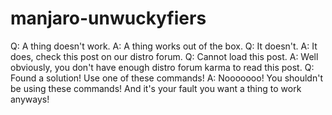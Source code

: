 # manjaro-unwuckyfiers

Q: A thing doesn't work.
A: A thing works out of the box.
Q: It doesn't.
A: It does, check this post on our distro forum.
Q: Cannot load this post.
A: Well obviously, you don't have enough distro forum karma to read this post.
Q: Found a solution! Use one of these commands!
A: Nooooooo! You shouldn't be using these commands! And it's your fault you want a thing to work anyways!
